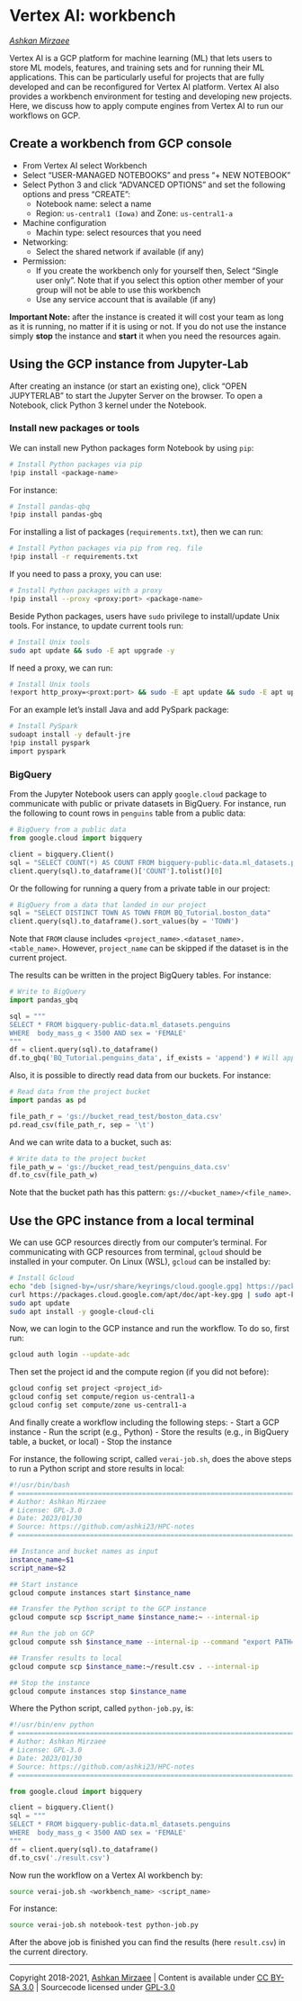 # Vertex AI: workbench
*[Ashkan Mirzaee](https://ashki23.github.io/index.html)*

Vertex AI is a GCP platform for machine learning (ML) that lets users to
store ML models, features, and training sets and for running their ML
applications. This can be particularly useful for projects that are
fully developed and can be reconfigured for Vertex AI platform. Vertex
AI also provides a workbench environment for testing and developing new
projects. Here, we discuss how to apply compute engines from Vertex AI
to run our workflows on GCP.

## Create a workbench from GCP console

  - From Vertex AI select Workbench
  - Select “USER-MANAGED NOTEBOOKS” and press “+ NEW NOTEBOOK”
  - Select Python 3 and click “ADVANCED OPTIONS” and set the following
    options and press “CREATE”:
      - Notebook name: select a name
      - Region: `us-central1 (Iowa)` and Zone: `us-central1-a`
  - Machine configuration
      - Machin type: select resources that you need
  - Networking:
      - Select the shared network if available (if any)
  - Permission:
      - If you create the workbench only for yourself then, Select
        “Single user only”. Note that if you select this option other
        member of your group will not be able to use this workbench
      - Use any service account that is available (if any)

**Important Note:** after the instance is created it will cost your team
as long as it is running, no matter if it is using or not. If you do not
use the instance simply **stop** the instance and **start** it when you
need the resources again.

## Using the GCP instance from Jupyter-Lab

After creating an instance (or start an existing one), click “OPEN
JUPYTERLAB” to start the Jupyter Server on the browser. To open a
Notebook, click Python 3 kernel under the Notebook.

### Install new packages or tools

We can install new Python packages form Notebook by using `pip`:

``` bash
# Install Python packages via pip
!pip install <package-name>
```

For instance:

``` bash
# Install pandas-qbq
!pip install pandas-gbq
```

For installing a list of packages (`requirements.txt`), then we can run:

``` bash
# Install Python packages via pip from req. file
!pip install -r requirements.txt
```

If you need to pass a proxy, you can use:

``` bash
# Install Python packages with a proxy
!pip install --proxy <proxy:port> <package-name> 
```

Beside Python packages, users have `sudo` privilege to install/update
Unix tools. For instance, to update current tools run:

``` bash
# Install Unix tools
sudo apt update && sudo -E apt upgrade -y
```

If need a proxy, we can run:

``` bash
# Install Unix tools
!export http_proxy=<proxt:port> && sudo -E apt update && sudo -E apt upgrade -y
```

For an example let’s install Java and add PySpark package:

``` bash
# Install PySpark
sudoapt install -y default-jre
!pip install pyspark
import pyspark
```

### BigQuery

From the Jupyter Notebook users can apply `google.cloud` package to
communicate with public or private datasets in BigQuery. For instance,
run the following to count rows in `penguins` table from a public data:

``` python
# BigQuery from a public data
from google.cloud import bigquery

client = bigquery.Client()
sql = "SELECT COUNT(*) AS COUNT FROM bigquery-public-data.ml_datasets.penguins"
client.query(sql).to_dataframe()['COUNT'].tolist()[0]
```

Or the following for running a query from a private table in our
project:

``` python
# BigQuery from a data that landed in our project
sql = "SELECT DISTINCT TOWN AS TOWN FROM BQ_Tutorial.boston_data"
client.query(sql).to_dataframe().sort_values(by = 'TOWN')
```

Note that `FROM` clause includes
`<project_name>.<dataset_name>.<table_name>`. However, `project_name`
can be skipped if the dataset is in the current project.

The results can be written in the project BigQuery tables. For instance:

``` python
# Write to BigQuery
import pandas_gbq

sql = """
SELECT * FROM bigquery-public-data.ml_datasets.penguins
WHERE  body_mass_g < 3500 AND sex = 'FEMALE'
"""
df = client.query(sql).to_dataframe()
df.to_gbq('BQ_Tutorial.penguins_data', if_exists = 'append') # Will append if table exists. Other options are 'fail' or 'replace'
```

Also, it is possible to directly read data from our buckets. For
instance:

``` python
# Read data from the project bucket
import pandas as pd

file_path_r = 'gs://bucket_read_test/boston_data.csv'
pd.read_csv(file_path_r, sep = '\t')
```

And we can write data to a bucket, such as:

``` python
# Write data to the project bucket
file_path_w = 'gs://bucket_read_test/penguins_data.csv'
df.to_csv(file_path_w)
```

Note that the bucket path has this pattern:
`gs://<bucket_name>/<file_name>`.

## Use the GPC instance from a local terminal

We can use GCP resources directly from our computer’s terminal. For
communicating with GCP resources from terminal, `gcloud` should be
installed in your computer. On Linux (WSL), `gcloud` can be installed
by:

``` sh
# Install Gcloud
echo "deb [signed-by=/usr/share/keyrings/cloud.google.gpg] https://packages.cloud.google.com/apt cloud-sdk main" | sudo tee -a /etc/apt/sources.list.d/google-cloud-sdk.list
curl https://packages.cloud.google.com/apt/doc/apt-key.gpg | sudo apt-key --keyring /usr/share/keyrings/cloud.google.gpg add -
sudo apt update
sudo apt install -y google-cloud-cli
```

Now, we can login to the GCP instance and run the workflow. To do so,
first run:

``` sh
gcloud auth login --update-adc 
```

Then set the project id and the compute region (if you did not before):

``` sh
gcloud config set project <project_id>
gcloud config set compute/region us-central1-a
gcloud config set compute/zone us-central1-a
```

And finally create a workflow including the following steps: - Start a
GCP instance - Run the script (e.g., Python) - Store the results (e.g.,
in BigQuery table, a bucket, or local) - Stop the instance

For instance, the following script, called `verai-job.sh`, does the
above steps to run a Python script and store results in local:

``` bash
#!/usr/bin/bash
# =============================================================================
# Author: Ashkan Mirzaee
# License: GPL-3.0
# Date: 2023/01/30
# Source: https://github.com/ashki23/HPC-notes
# =============================================================================

## Instance and bucket names as input
instance_name=$1
script_name=$2

## Start instance
gcloud compute instances start $instance_name

## Transfer the Python script to the GCP instance
gcloud compute scp $script_name $instance_name:~ --internal-ip

## Run the job on GCP
gcloud compute ssh $instance_name --internal-ip --command "export PATH=\$PATH:/opt/conda/bin && source activate base && python $script_name"

## Transfer results to local
gcloud compute scp $instance_name:~/result.csv . --internal-ip

## Stop the instance
gcloud compute instances stop $instance_name
```

Where the Python script, called `python-job.py`, is:

``` python
#!/usr/bin/env python
# =============================================================================
# Author: Ashkan Mirzaee
# License: GPL-3.0
# Date: 2023/01/30
# Source: https://github.com/ashki23/HPC-notes
# =============================================================================

from google.cloud import bigquery

client = bigquery.Client()
sql = """
SELECT * FROM bigquery-public-data.ml_datasets.penguins
WHERE  body_mass_g < 3500 AND sex = 'FEMALE'
"""
df = client.query(sql).to_dataframe()
df.to_csv('./result.csv')
```

Now run the workflow on a Vertex AI workbench by:

``` bash
source verai-job.sh <workbench_name> <script_name>
```

For instance:

``` bash
source verai-job.sh notebook-test python-job.py
```

After the above job is finished you can find the results (here
`result.csv`) in the current directory.

---

Copyright 2018-2021, [Ashkan Mirzaee](https://ashki23.github.io/index.html) | Content is available under [CC BY-SA 3.0](https://creativecommons.org/licenses/by-sa/3.0/) | Sourcecode licensed under [GPL-3.0](https://www.gnu.org/licenses/gpl-3.0.en.html)
